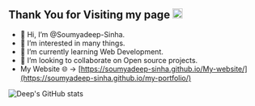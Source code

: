 ## Thank You for Visiting my page <img src="https://user-images.githubusercontent.com/91267634/210251012-b05b34fd-702b-4e00-8868-b04be782f1d6.gif" width="20px" height="20px" />

- 👋 Hi, I’m @Soumyadeep-Sinha.
- 👀 I’m interested in many things.
- 🌱 I’m currently learning Web Development.
- 💞️ I’m looking to collaborate on Open source projects.
- My Website 🌐 -> [https://soumyadeep-sinha.github.io/My-website/](https://soumyadeep-sinha.github.io/my-portfolio/)  

<!---
Soumyadeep-Sinha/Soumyadeep-Sinha is a ✨ special ✨ repository because its `README.md` (this file) appears on your GitHub profile.
You can click the Preview link to take a look at your changes.
--->
![Deep's GitHub stats](https://github-readme-stats.vercel.app/api?username=Soumyadeep-Sinha&show_icons=true&theme=radical)
